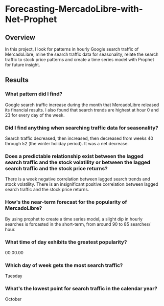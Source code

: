 # Forecasting-MercadoLibre-with-Net-Prophet

## Overview

In this project, I look for patterns in hourly Google search traffic of MercadoLibre, mine the search traffic data for seasonality, relate the search traffic to stock price patterns  and create a time series model with Prophet for future insight.  

## Results
### What pattern did I find?
Google search traffic increase during the month that MercadoLibre released its financial results. 
I also found that search trends are highest at hour 0 and 23 for every day of the week.

### Did I find anything when searching traffic data for seasonality?
Search traffic decreased, then increased, then decreased from weeks 40 through 52 (the winter holiday period). It was a net decrease.

### Does a predictable relationship exist between the lagged search traffic and the stock volatility or between the lagged search traffic and the stock price returns?
There is a week negative correlation between lagged search trends and stock volatility. There is an insignificant positive correlation between lagged search traffic and the stock price returns.

### How's the near-term forecast for the popularity of MercadoLibre?
By using prophet to create a time series model, a slight dip in hourly searches is forcasted in the short-term, from around 90 to 85 searches/ hour.

### What time of day exhibits the greatest popularity?
00.00.00

### Which day of week gets the most search traffic?
Tuesday

### What's the lowest point for search traffic in the calendar year?
October
